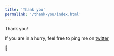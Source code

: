 ```yaml
---
title: 'Thank you'
permalink: '/thank-you/index.html'
---
```


Thank you!

If you are in a hurry, feel free to ping me on [twitter](twitter.com/danielsouza) 

🙂